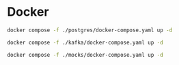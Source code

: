 # Docker

```bash
docker compose -f ./postgres/docker-compose.yaml up -d
```
```bash
docker compose -f ./kafka/docker-compose.yaml up -d
```
```bash
docker compose -f ./mocks/docker-compose.yaml up -d
```
